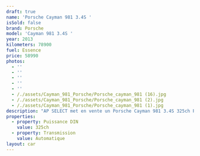 ```yaml
---
draft: true
name: 'Porsche Cayman 981 3.4S '
isSold: false
brand: Porsche
model: 'Cayman 981 3.4S '
year: 2013
kilometers: 78900
fuel: Essence
price: 58990
photos:
  - ''
  - ''
  - ''
  - ''
  - ''
  - /./assets/Cayman_981_Porsche/Porsche_cayman_981 (16).jpg
  - /./assets/Cayman_981_Porsche/Porsche_cayman_981 (2).jpg
  - /./assets/Cayman_981_Porsche/Porsche_cayman_981 (1).jpg
description: "AP SELECT met en vente un Porsche Cayman 981 3.4S 325ch PDK.\n\nModèle du 07/2013 avec 78900km.\n\nCouleur Schwarz metallic, intérieur cuir étendu chocolat / classic cognac avec surpiqûres noires.\n\nVéhicule en carte Grise \U0001F1EB\U0001F1F7 sans malus\n\nVendu avec une garantie 6 mois.\n\nLe véhicule est en parfait état avec historique complet Porsche.\n\nLes 4 pneus sont neufs pour la vente.\n\nÉquipements et options :\n- Boîte PDK\n- Finition S\n- PASM +\n- PSE Échappement sport\n- PDLS Phares dynamique\n- Jantes 20\" Carrera Classic\n- Freinage sport\n- Intérieur cuir Porsche exclusif bi ton chocolat / Classic cognac\n- Sièges Sport plus 2 positions chauffants\n- Volant Sport plus\n- GPS 3D Europe tactile\n- Parc distance contrôle PDC avant / arrière\n- Pack audio Porsche plus\n- Régulateur\n- Vitrage arrière surteinté\n- Connexion Ipod et USB\n- Affichage multifonctions plus\n- Climatisation bi zone\n- Éclairage et essuie-glaces automatique\n- Rétroviseurs rabattable électriquement et chauffants\n- Rétroviseurs int / ext Electrochrome\n- Bluetooth\n- Éclairage d’ambiance\n\nLe véhicule est très bien optionné et dans un état irréprochable.\n\nDisponible et visible sur RDV pour acheteur sérieux.\n\nPossibilité d'une garantie 3, 6 ou 12 mois en supplément.\n\nRéalisation des démarches d'immatriculation.\n\nAP SELECT c'est des solutions de courtage et conciergerie sur mesure pour profiter librement de sa passion et de son patrimoine.\n\nPrenez le volant, AP SELECT s'occupe du reste."
properties:
  - property: Puissance DIN
    value: 325ch
  - property: Transmission
    value: Automatique
layout: car
---
```


